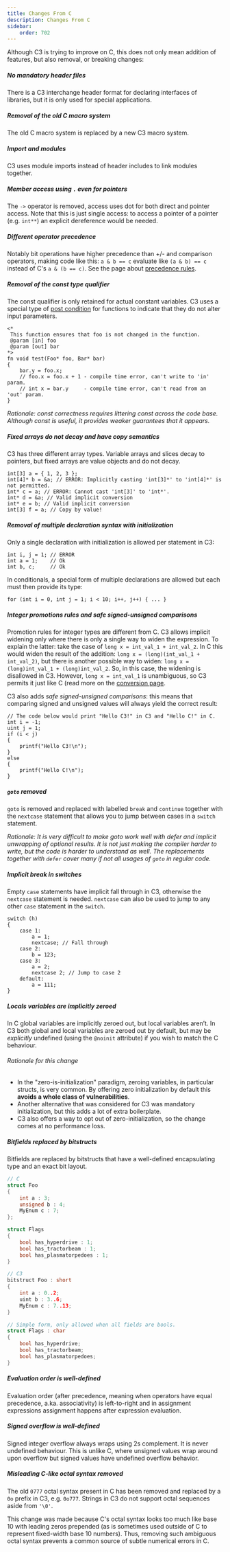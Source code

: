 ```yaml
---
title: Changes From C
description: Changes From C
sidebar:
    order: 702
---
```



Although C3 is trying to improve on C, this does not only mean addition of features, but also removal, or breaking changes:

##### No mandatory header files

There is a C3 interchange header format for declaring interfaces of libraries, but it is only used for special applications.

##### Removal of the old C macro system

The old C macro system is replaced by a new C3 macro system.

##### Import and modules

C3 uses module imports instead of header includes to link modules together.

##### Member access using `.` even for pointers

The `->` operator is removed, access uses dot for both direct and pointer access. Note that this is just single access: to access a pointer of a pointer (e.g. `int**`) an explicit dereference would be needed.

##### Different operator precedence

Notably bit operations have higher precedence than +/- and comparison operators, making code like this: `a & b == c` evaluate like `(a & b) == c` instead of C's `a & (b == c)`. See the page about [precedence rules](/language-rules/precedence/).

##### Removal of the const type qualifier

The const qualifier is only retained for actual constant variables. C3 uses a special type of [post condition](/language-common/contracts/) for functions to indicate that they do not alter input parameters.

```c3
<*
 This function ensures that foo is not changed in the function.
 @param [in] foo
 @param [out] bar
*>
fn void test(Foo* foo, Bar* bar)
{
    bar.y = foo.x;
    // foo.x = foo.x + 1 - compile time error, can't write to 'in' param.
    // int x = bar.y     - compile time error, can't read from an 'out' param.
}
```

*Rationale: const correctness requires littering const across the code base. Although const is useful, it provides weaker guarantees that it appears.*

##### Fixed arrays do not decay and have copy semantics

C3 has three different array types. Variable arrays and slices decay to pointers, but fixed arrays are value objects and do not decay.

```c3
int[3] a = { 1, 2, 3 };
int[4]* b = &a; // ERROR: Implicitly casting 'int[3]*' to 'int[4]*' is not permitted.
int* c = a; // ERROR: Cannot cast 'int[3]' to 'int*'.
int* d = &a; // Valid implicit conversion
int* e = b; // Valid implicit conversion
int[3] f = a; // Copy by value!
```

##### Removal of multiple declaration syntax with initialization

Only a single declaration with initialization is allowed per statement in C3:

```c3
int i, j = 1; // ERROR
int a = 1;    // Ok
int b, c;     // Ok
```

In conditionals, a special form of multiple declarations are allowed but each must then provide its type:

```c3
for (int i = 0, int j = 1; i < 10; i++, j++) { ... }
```

##### Integer promotions rules and safe signed-unsigned comparisons

Promotion rules for integer types are different from C. 
C3 allows implicit widening only
where there is only a single way to widen the expression. To explain the latter:
take the case of `long x = int_val_1 + int_val_2`. In C this would widen the result of the addition:
`long x = (long)(int_val_1 + int_val_2)`, but there is another possible 
way to widen: `long x = (long)int_val_1 + (long)int_val_2`. So, in this case, the widening is disallowed in C3. However, `long x = int_val_1` is unambiguous, so C3 permits it just like C (read more on the [conversion page](/language-rules/conversion/). 

C3 also adds *safe signed-unsigned comparisons*: this means that comparing signed and unsigned values will always yield the correct result:

```c3
// The code below would print "Hello C3!" in C3 and "Hello C!" in C.
int i = -1;
uint j = 1;
if (i < j)
{
    printf("Hello C3!\n");
}
else
{
    printf("Hello C!\n");
}
```

##### `goto` removed

`goto` is removed and replaced with labelled `break` and `continue` together with the `nextcase` statement that allows you to jump between cases in a `switch` statement.

*Rationale: It is very difficult to make goto work well with defer and implicit unwrapping of optional results. It is not just making the compiler harder to write, but
the code is harder to understand as well. The replacements together with `defer` cover many if not all usages of `goto` in regular code.*

##### Implicit break in switches

Empty `case` statements have implicit fall through in C3, otherwise the `nextcase` statement is needed. `nextcase` can also be used to jump to any other `case` statement in the `switch`.

```c3
switch (h)
{
    case 1:
        a = 1;
        nextcase; // Fall through
    case 2:
        b = 123;
    case 3:
        a = 2;
        nextcase 2; // Jump to case 2
    default:
        a = 111;
}
```

##### Locals variables are implicitly zeroed

In C global variables are implicitly zeroed out, but local variables aren’t. In C3 both global and local variables are zeroed out by default, but may be *explicitly* undefined (using the `@noinit` attribute) if you wish to match the C behaviour.

###### Rationale for this change 
- In the "zero-is-initialization" paradigm, zeroing variables, in particular structs, 
is very common. By offering zero initialization by default this **avoids a whole class of vulnerabilities**.
- Another alternative that was considered for C3 was mandatory initialization,
but this adds a lot of extra boilerplate. 
- C3 also offers a way to opt out of zero-initialization, so the change comes at no performance loss.

##### Bitfields replaced by bitstructs

Bitfields are replaced by bitstructs that have a well-defined encapsulating type and an exact bit layout.

```c
// C
struct Foo
{
    int a : 3;
    unsigned b : 4;
    MyEnum c : 7;
};

struct Flags
{
    bool has_hyperdrive : 1;
    bool has_tractorbeam : 1;
    bool has_plasmatorpedoes : 1;
}    

// C3
bitstruct Foo : short
{  
    int a : 0..2;
    uint b : 3..6;
    MyEnum c : 7..13;
}

// Simple form, only allowed when all fields are bools.
struct Flags : char
{
    bool has_hyperdrive;
    bool has_tractorbeam;
    bool has_plasmatorpedoes;
}
```

##### Evaluation order is well-defined

Evaluation order (after precedence, meaning when operators have equal precedence, a.ka. associativity) is left-to-right and in assignment expressions assignment happens after expression evaluation.

##### Signed overflow is well-defined

Signed integer overflow always wraps using 2s complement. It is never undefined behaviour. This is unlike C, where unsigned values wrap around upon overflow but signed values have undefined overflow behavior.

##### Misleading C-like octal syntax removed

The old `0777` octal syntax present in C has been removed and replaced by a `0o` prefix in C3, e.g. `0o777`. Strings in C3 do not support octal sequences aside from `'\0'`.

This change was made because C's octal syntax looks too much like base 10 with leading zeros prepended (as is sometimes used outside of C to represent fixed-width base 10 numbers). Thus, removing such ambiguous octal syntax prevents a common source of subtle numerical errors in C.
